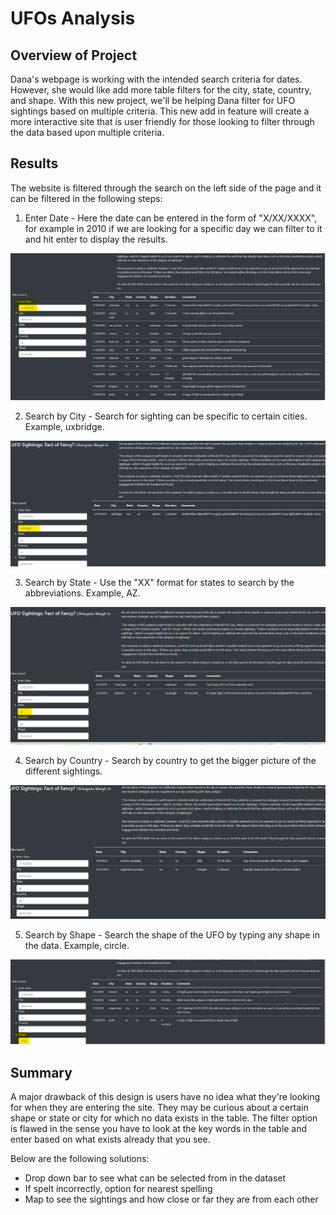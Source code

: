 # UFOs Analysis

## Overview of Project

Dana's webpage is working with the intended search criteria for dates. However, she would like add more table filters for the city, state, country, and shape. With this new project, we'll be helping Dana filter for UFO sightings based on multiple criteria. This new add in feature will create a more interactive site that is user friendly for those looking to filter through the data based upon multiple criteria. 



## Results

The website is filtered through the search on the left side of the page and it can be filtered in the following steps:

1. Enter Date - Here the date can be entered in the form of "X/XX/XXXX", for example in 2010 if we are looking for a specific day we can filter to it and hit enter to display the results.

![Picture_1](https://github.com/kareng013/UFOs/blob/main/static/Images/Step1.png)

2. Search by City - Search for sighting can be specific to certain cities. Example, uxbridge.

![Picture_2](https://github.com/kareng013/UFOs/blob/main/static/Images/Step2.png)

3. Search by State - Use the "XX" format for states to search by the abbreviations. Example, AZ.

![Picture_3](https://github.com/kareng013/UFOs/blob/main/static/Images/Step3.png)

4. Search by Country - Search by country to get the bigger picture of the different sightings. 

![Picture_4](https://github.com/kareng013/UFOs/blob/main/static/Images/Step4.png)

5. Search by Shape - Search the shape of the UFO by typing any shape in the data. Example, circle.

![Picture_5](https://github.com/kareng013/UFOs/blob/main/static/Images/Step5.png)


## Summary

A major drawback of this design is users have no idea what they're looking for when they are entering the site. They may be curious about a certain shape or state or city for which no data exists in the table. The filter option is flawed in the sense you have to look at the key words in the table and enter based on what exists already that you see. 

Below are the following solutions:
 - Drop down bar to see what can be selected from in the dataset
 - If spelt incorrectly, option for nearest spelling
 - Map to see the sightings and how close or far they are from each other